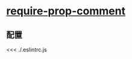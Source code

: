 # [require-prop-comment](https://eslint.vuejs.org/rules/require-prop-comment.html)

## 配置

<<< ./.eslintrc.js
